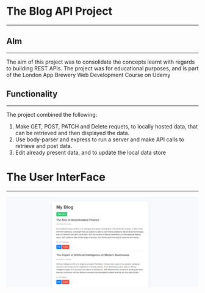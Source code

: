 # The Blog API Project
------------------------------------

## AIm
-----------------------------------
The aim of this project was to consolidate the concepts learnt with regards to building REST APIs.
The project was for educational purposes, and is part of the London App Brewery Web Development Course on Udemy

## Functionality
---------------------------------
The project combined the following:
1. Make GET, POST, PATCH and Delete requets, to locally hosted data, that can be retrieved and then displayed the data.
2. Use body-parser and express to run a server and make API calls to retrieve and post data.
3. Edit already present data, and to update the local data store

# The User InterFace
--------------------------------
![alt text](https://github.com/mbasacokile7/Blog-API-Project/blob/master/Landing-Page.png)
